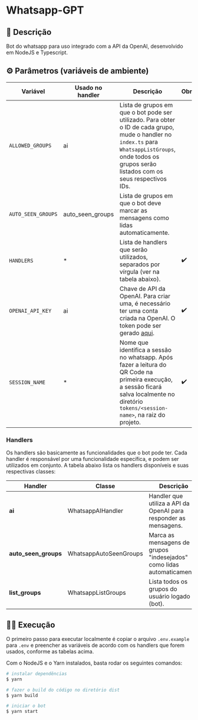 # Whatsapp-GPT

## :scroll: Descrição

Bot do whatsapp para uso integrado com a API da OpenAI, desenvolvido em NodeJS e Typescript.

## :gear: Parâmetros (variáveis de ambiente)

| Variável | Usado no handler | Descrição | Obrigatório? |
| -------- | --------- | ----------- | ------------ |
| `ALLOWED_GROUPS` | ai  | Lista de grupos em que o bot pode ser utilizado. Para obter o ID de cada grupo, mude o handler no `index.ts` para `WhatsappListGroups`, onde todos os grupos serão listados com os seus respectivos IDs. | |
| `AUTO_SEEN_GROUPS` | auto_seen_groups | Lista de grupos em que o bot deve marcar as mensagens como lidas automaticamente. | |
| `HANDLERS` | * | Lista de handlers que serão utilizados, separados por vírgula (ver na tabela abaixo). | :heavy_check_mark: |
| `OPENAI_API_KEY` | ai | Chave de API da OpenAI. Para criar uma, é necessário ter uma conta criada na OpenAI. O token pode ser gerado [aqui](https://beta.openai.com/account/api-keys). | :heavy_check_mark: |
| `SESSION_NAME` | * | Nome que identifica a sessão no whatsapp. Após fazer a leitura do QR Code na primeira execução, a sessão ficará salva localmente no diretório `tokens/<session-name>`, na raiz do projeto. | :heavy_check_mark: |

### Handlers

Os handlers são basicamente as funcionalidades que o bot pode ter. Cada handler é responsável por uma funcionalidade específica, e podem ser utilizados em conjunto. A tabela abaixo lista os handlers disponíveis e suas respectivas classes:

| Handler | Classe | Descrição |
| ------- | --------- | ----------- |
| **ai** | WhatsappAIHandler | Handler que utiliza a API da OpenAI para responder as mensagens. |
| **auto_seen_groups** | WhatsappAutoSeenGroups | Marca as mensagens de grupos "indesejados" como lidas automaticamente. |
| **list_groups** | WhatsappListGroups | Lista todos os grupos do usuário logado (bot). |

## :running_man: Execução

O primeiro passo para executar localmente é copiar o arquivo `.env.example` para `.env` e preencher as variáveis de acordo com os handlers que forem usados, conforme as tabelas acima.

Com o NodeJS e o Yarn instalados, basta rodar os seguintes comandos:

```bash
# instalar dependências
$ yarn

# fazer o build do código no diretório dist
$ yarn build

# iniciar o bot
$ yarn start
```
